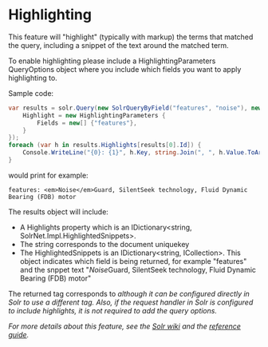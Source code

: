 # Highlighting

This feature will "highlight" (typically with markup) the terms that matched the query, including a snippet of the text around the matched term. 

To enable highlighting please include a HighlightingParameters QueryOptions object where you include which fields you want to apply highlighting to.

Sample code:

```c#
var results = solr.Query(new SolrQueryByField("features", "noise"), new QueryOptions {
    Highlight = new HighlightingParameters {
        Fields = new[] {"features"},
    }
});
foreach (var h in results.Highlights[results[0].Id]) {
    Console.WriteLine("{0}: {1}", h.Key, string.Join(", ", h.Value.ToArray()));
}
```
would print for example:

```
features: <em>Noise</em>Guard, SilentSeek technology, Fluid Dynamic Bearing (FDB) motor
```

The results object will include:
- A Highlights property which is an IDictionary<string, SolrNet.Impl.HighlightedSnippets>. 
- The string corresponds to the document uniquekey
- The HighlightedSnippets is an IDictionary<string, ICollection<string>>. This object indicates which field is being returned, for example "features" and the snppet text "<em>Noise</em>Guard, SilentSeek technology, Fluid Dynamic Bearing (FDB) motor" 


The returned tag corresponds to <em> although it can be configured directly in Solr to use a different tag. Also, if the request handler in Solr is configured to include highlights, it is not required to add the query options.

For more details about this feature, see the [Solr wiki](http://wiki.apache.org/solr/HighlightingParameters) and the [reference guide](https://cwiki.apache.org/confluence/display/solr/Highlighting).
